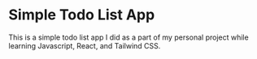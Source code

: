 # Simple Todo List App

This is a simple todo list app I did as a part of my personal project while learning Javascript, React, and Tailwind CSS.